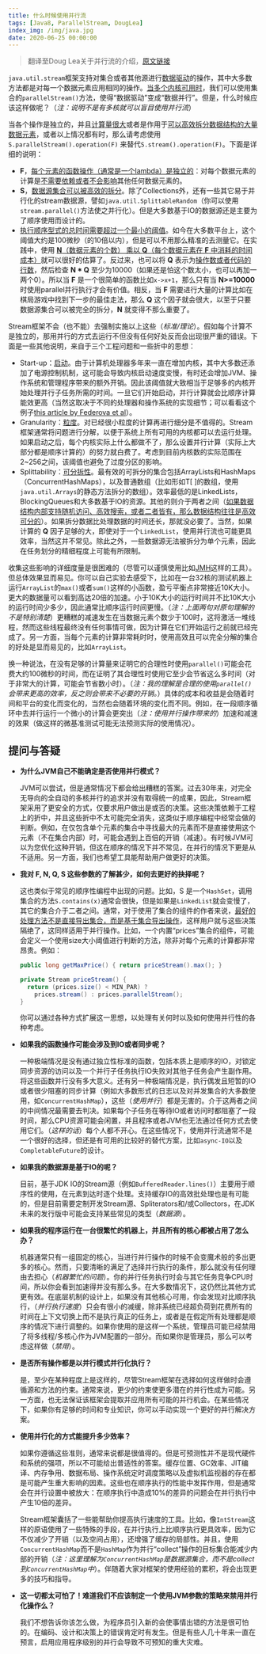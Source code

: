 ```yaml
---
title: 什么时候使用并行流
tags: [Java8, ParallelStream, DougLea]
index_img: /img/java.jpg
date: 2020-06-25 00:00:00
---
```




> 翻译至Doug Lea关于并行流的介绍，[原文链接](http://gee.cs.oswego.edu/dl/html/StreamParallelGuidance.html)

`java.util.stream`框架支持对集合或者其他源进行<u>数据驱动</u>的操作，其中大多数方法都是对每一个数据元素应用相同的操作。<u>当多个内核可用时</u>，我们可以使用集合的`parallelStream()`方法，使得“数据驱动”变成“数据并行”。但是，什么时候应该这样做呢？（*注：说明不是有多核就可以盲目使用并行流*）

当各个操作是独立的，并且<u>计算量很大</u>或者是作用于<u>可以高效拆分数据结构的大量数据元素</u>，或者以上情况都有时，那么请考虑使用`S.parallelStream().operation(F)` 来替代`S.stream().operation(F)`。下面是详细的说明：

- **F**，<u>每个元素的函数操作（通常是一个lambda）是独立的</u>：对每个数据元素的计算是<u>不需要依赖或者不会影响</u>其他任何数据元素的。
- **S**，<u>数据源集合可以被高效的拆分</u>。除了Collections外，还有一些其它易于并行化的stream数据源，譬如`java.util.SplittableRandom`（你可以使用`stream.parallel()`方法使之并行化）。但是大多数基于IO的数据源还是主要为了顺序使用而设计的。
- <u>执行顺序型式的总时间需要超过一个最小的阈值</u>。如今在大多数平台上，这个阈值大约是100微秒（的10倍以内），但是可以不用那么精准的去测量它。在实践中，使用 <u>**N**（数据元素的个数） 乘以 **Q**（每个数据元素在 **F** 中消耗的时间成本）</u>就可以很好的估算了。反过来，也可以将 **Q** 表示为<u>操作数或者代码的行数</u>，然后检查 **N * Q** 至少为10000（如果还是怕这个数太小，也可以再加一两个0）。所以当 **F** 是一个很简单的函数比如`x->x+1`，那么只有当 **N>=10000** 时使用parallel并行执行才会有价值。相反，当 **F** 需要进行大量的计算比如在棋局游戏中找到下一步的最佳走法，那么 **Q** 这个因子就会很大，以至于只要数据源集合可以被完全的拆分，**N** 就变得不那么重要了。

Stream框架不会（也不能）去强制实施以上这些（*标准/理论*）。假如每个计算不是独立的，那用并行的方式去运行不但没有任何好处反而会出现很严重的错误。下面是一些其他说明，来自于三个工程问题和一些折中的思想：

- Start-up：<u>启动</u>。由于计算机处理器多年来一直在增加内核，其中大多数还添加了电源控制机制，这可能会导致内核启动速度变慢，有时还会增加JVM、操作系统和管理程序带来的额外开销。因此该阈值就大致相当于足够多的内核开始处理并行子任务所需的时间。一旦它们开始启动，并行计算就会比顺序计算能效更高（当然这取决于不同的处理器和操作系统的实现细节；可以看看这个例子[this article by Federova et al](http://queue.acm.org/detail.cfm?id=1658422)）。
- Granularity：<u>粒度</u>。对已经很小粒度的计算再进行细分是不值得的。Stream框架通常将问题进行分解，以便于系统上所有可用的内核都可以去运行处理。如果启动之后，每个内核实际上什么都做不了，那么设置并行计算（实际上大部分都是顺序计算的）的努力就白费了。考虑到目前内核数的实际范围在2~256之间，该阈值也避免了过度分区的影响。
- Splittability：<u>可分拆性</u>。最有效的可拆分的集合包括ArrayLists和HashMaps（ConcurrentHashMaps），以及普通数组（比如形如T[ ]的数组，使用`java.util.Arrays`的静态方法拆分的数组）。效率最低的是LinkedLists，BlockingQueues和大多数基于IO的资源。其他的则介于两者之间（<u>如果数据结构内部支持随机访问、高效搜索，或者二者皆有，那么数据结构往往是高效可分的</u>）。如果拆分数据比处理数据的时间还长，那就没必要了。当然，如果计算的 **Q** 因子足够的大，即使对于一个`LinkedList`，使用并行流也可能更具效率，当然这并不常见。除此之外，一些数据源无法被拆分为单个元素，因此在任务划分的精细程度上可能有所限制。

收集这些影响的详细度量是很困难的（尽管可以谨慎使用比如[JMH](http://openjdk.java.net/projects/code-tools/jmh/)这样的工具）。但总体效果显而易见。你可以自己实验去感受下，比如在一台32核的测试机器上运行`ArrayList`的`max()`或者`sum()`这样的小函数，盈亏平衡点非常接近10K大小。更大的数据量可以看到高达20倍的加速。小于10K大小的运行时间并不比10K大小的运行时间少多少，因此通常比顺序运行时间更慢。（*注：上面两句对原句理解的不是特别清楚*）更糟糕的减速发生在当数据元素个数少于100时，这将激活一堆线程，然而这些线程最终没有任何事情可做，因为计算在它们开始运行之前就已经完成了。另一方面，当每个元素的计算非常耗时时，使用高效且可以完全分解的集合的好处是显而易见的，比如`ArrayList`。

换一种说法，在没有足够的计算量来证明它的合理性时使用`parallel()`可能会花费大约100微秒的时间，而在证明了其合理性时使用它至少会节省这么多时间（对于非常大的计算，可能会节省数小时）。（*注：我的理解是合理的使用`parallel()`会带来更高的效率，反之则会带来不必要的开销。*）具体的成本和收益是会随着时间和平台的变化而变化的，当然也会随着环境的变化而不同。例如，在一段顺序循环中去并行运行一个微小的计算会更突出（*注：使用并行操作带来的*）加速和减速的效果（做这样的微基准测试可能无法预测实际的使用情况）。

## 提问与答疑

- **为什么JVM自己不能确定是否使用并行模式？**

  JVM可以尝试，但是通常情况下都会给出糟糕的答案。过去30年来，对完全无导向的全自动的多核并行的追求并没有取得统一的成果，因此，Stream框架采用了更安全的方式，仅要求用户做出是或否的决策。这些决策依赖于工程上的折中，并且这些折中不太可能完全消失，这类似于顺序编程中经常会做的判断。例如，在仅包含单个元素的集合中寻找最大的元素而不是直接使用这个元素（不在集合内部）时，可能会遇到上百倍的开销（减速）。有时候JVM可以为您优化这种开销，但这在顺序的情况下并不常见，在并行的情况下更是从不适用。另一方面，我们也希望工具能帮助用户做更好的决策。

- **我对 F, N, Q, S 这些参数的了解甚少，如何去更好的抉择呢？**

  这也类似于常见的顺序性编程中出现的问题。比如，S 是一个`HashSet`，调用集合的方法`S.contains(x)`通常会很快，但是如果是`LinkedList`就会变慢了，其它的集合介于二者之间。通常，对于使用了集合的组件的作者来说，<u>最好的处理方法不是直接导出集合，而是基于集合导出操作</u>，这样用户就与这些决策隔绝了，这同样适用于并行操作。比如，一个内置“prices”集合的组件，可能会定义一个使用size大小阈值进行判断的方法，除非对每个元素的计算都非常昂贵。例如：

  ```java
  public long getMaxPrice() { return priceStream().max(); }
  
  private Stream priceStream() {
    return (prices.size() < MIN_PAR) ? 
      prices.stream() : prices.parallelStream();
  }
  ```

  你可以通过各种方式扩展这一思想，以处理有关何时以及如何使用并行性的各种考虑。

- **如果我的函数操作可能会涉及到IO或者同步呢？**

  一种极端情况是没有通过独立性标准的函数，包括本质上是顺序的IO，对锁定同步资源的访问以及一个并行子任务执行IO失败对其他子任务会产生副作用。将这些函数并行没有多大意义。还有另一种极端情况是，执行偶发且短暂的IO或者很少阻塞的同步计算（例如大多数形式的日志以及对并发集合的大多数使用，如`ConcurrentHashMap`），这些（*使用并行*）都是无害的。介于这两者之间的中间情况最需要去判决。如果每个子任务在等待IO或者访问时都阻塞了一段时间，那么CPU资源可能会闲置，并且程序或者JVM也无法通过任何方式去使用它们。（*这样的话*）每个人都不开心。在这些情况下，使用并行流通常不是一个很好的选择，但还是有可用的比较好的替代方案，比如`async-IO`以及`CompletableFuture`的设计。

- **如果我的数据源是基于IO的呢？**

  目前，基于JDK IO的Stream源（例如`BufferedReader.lines()`）主要用于顺序性的使用，在元素到达时逐个处理。支持缓存IO的高效批处理也是有可能的，但是目前需要定制开发Stream源、Spliterators和/或Collectors，在JDK未来的发行版中可能会支持某些常见的类型（*数据源*）。

- **如果我的程序运行在一台很繁忙的机器上，并且所有的核心都被占用了怎么办？**

  机器通常只有一组固定的核心，当进行并行操作的时候不会变魔术般的多出更多的核心。然而，只要清晰的满足了选择并行执行的条件，那么就没有任何理由去担心（*机器繁忙的问题*）。你的并行任务执行时会与其它任务竞争CPU时间，所以你会看到加速得并没有那么多。在大多数情况下，这仍然比其他方式更有效。在底层机制的设计上，如果没有其他核心可用，你会发现对比顺序执行，（*并行执行速度*）只会有很小的减缓，除非系统已经超负荷到花费所有的时间在上下文切换上而不是执行真正的任务上，或者是在假定所有处理都是顺序的情况下进行调整的。如果你使用的是这样一个系统，管理员可能已经禁用了将多线程/多核心作为JVM配置的一部分。而如果你是管理员，那么可以考虑这样做（*禁用*）。

- **是否所有操作都是以并行模式并行化执行？**

  是，至少在某种程度上是这样的，尽管Stream框架在选择如何这样做时会遵循源和方法的约束。通常来说，更少的约束使更多潜在的并行性成为可能。另一方面，也无法保证该框架会提取并应用所有可能的并行机会。在某些情况下，如果你有足够的时间和专业知识，你可以手动实现一个更好的并行解决方案。

- **使用并行化的方式能提升多少效率？**

  如果你遵循这些准则，通常来说都是很值得的。但是可预测性并不是现代硬件和系统的强项，所以不可能给出普适性的答案。缓存位置、GC效率、JIT编译、内存争用、数据布局、操作系统定时调度策略以及虚拟机监视器的存在都是可能产生重大影响的因素。这些也在顺序执行的性能中发挥作用，但是通常会在并行设置中被放大：在顺序执行中造成10%的差异的问题会在并行执行中产生10倍的差异。

  Stream框架囊括了一些能帮助你提高执行速度的工具。比如，像`IntStream`这样的原语使用了一些特殊的手段，在并行执行上比顺序执行更具效率，因为它不仅减少了开销（以及空间占用），还增强了缓存的局部性。并且，使用`ConcurrentHashMap`而不是`HashMap`作为并行“collect”操作的目标集合能减少内部的开销（*注：这里理解为`ConcurrentHashMap`是数据源集合，而不是collect到`ConcurrentHashMap`中*）。伴随着大家对框架的使用经验的累积，将会出现更多的技巧和指导。

- **这一切都太可怕了！难道我们不应该制定一个使用JVM参数的策略来禁用并行化操作么？**

  我们不想告诉你该怎么做，为程序员引入新的会使事情出错的方法是很可怕的。在编码、设计和决策上的错误肯定时有发生。但是有些人几十年来一直在预言，启用应用程序级别的并行会导致不可预知的重大灾难。


